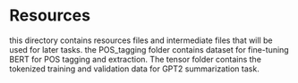# Resources

this directory contains resources files and intermediate files that will be used for later tasks. the POS_tagging folder contains dataset for fine-tuning BERT for POS tagging and extraction. The tensor folder contains the tokenized training and validation data for GPT2 summarization task.
